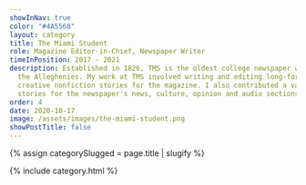 ```yaml
---
showInNav: true
color: "#4A5568"
layout: category
title: The Miami Student
role: Magazine Editor-in-Chief, Newspaper Writer
timeInPosition: 2017 - 2021
description: Established in 1826, TMS is the oldest college newspaper west of
  the Alleghenies. My work at TMS involved writing and editing long-form
  creative nonfiction stories for the magazine. I also contributed a variety of
  stories for the newspaper's news, culture, opinion and audio sections.
order: 4
date: 2020-10-17
image: /assets/images/the-miami-student.png
showPostTitle: false
---
```


{% assign categorySlugged = page.title | slugify %}

{% include category.html %}